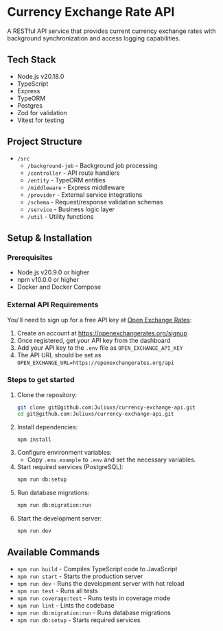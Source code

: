 # Currency Exchange Rate API

A RESTful API service that provides current currency exchange rates with background synchronization and access logging capabilities.

## Tech Stack

- Node.js v20.18.0
- TypeScript
- Express
- TypeORM
- Postgres
- Zod for validation
- Vitest for testing

## Project Structure

- `/src`
  - `/background-job` - Background job processing
  - `/controller` - API route handlers
  - `/entity` - TypeORM entities
  - `/middleware` - Express middleware
  - `/provider` - External service integrations
  - `/schema` - Request/response validation schemas
  - `/service` - Business logic layer
  - `/util` - Utility functions

## Setup & Installation

### Prerequisites
- Node.js v20.9.0 or higher
- npm v10.0.0 or higher
- Docker and Docker Compose

### External API Requirements
You'll need to sign up for a free API key at [Open Exchange Rates](https://openexchangerates.org/):
1. Create an account at https://openexchangerates.org/signup
2. Once registered, get your API key from the dashboard
3. Add your API key to the `.env` file as `OPEN_EXCHANGE_API_KEY`
4. The API URL should be set as `OPEN_EXCHANGE_URL=https://openexchangerates.org/api`

### Steps to get started
1. Clone the repository:
   ```sh
   git clone git@github.com:Juliuxs/currency-exchange-api.git
   cd git@github.com:Juliuxs/currency-exchange-api.git
   ```
2. Install dependencies:
   ```sh
   npm install
   ```
3. Configure environment variables:
   - Copy `.env.example` to `.env` and set the necessary variables.
4. Start required services (PostgreSQL):
   ```sh
   npm run db:setup
   ```
5. Run database migrations:
   ```sh
   npm run db:migration:run
   ```
6. Start the development server:
   ```sh
   npm run dev
   ```

## Available Commands

- `npm run build` - Compiles TypeScript code to JavaScript
- `npm run start` - Starts the production server
- `npm run dev` - Runs the development server with hot reload
- `npm run test` - Runs all tests
- `npm run coverage:test` - Runs tests in coverage mode
- `npm run lint` - Lints the codebase
- `npm run db:migration:run` - Runs database migrations
- `npm run db:setup` - Starts required services